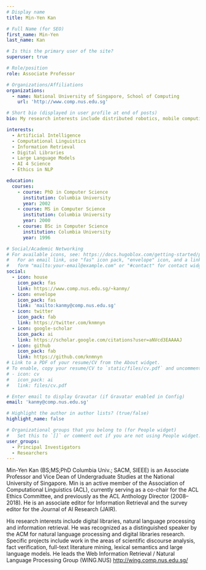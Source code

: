 ```yaml
---
# Display name
title: Min-Yen Kan

# Full Name (for SEO)
first_name: Min-Yen
last_name: Kan

# Is this the primary user of the site?
superuser: true

# Role/position
role: Associate Professor

# Organizations/Affiliations
organizations:
  - name: National University of Singapore, School of Computing
    url: 'http://www.comp.nus.edu.sg'

# Short bio (displayed in user profile at end of posts)
bio: My research interests include distributed robotics, mobile computing and programmable matter.

interests:
  - Artificial Intelligence
  - Computational Linguistics
  - Information Retrieval
  - Digital Libraries
  - Large Language Models
  - AI 4 Science
  - Ethics in NLP

education:
  courses:
    - course: PhD in Computer Science
      institution: Columbia University
      year: 2002
    - course: MS in Computer Science
      institution: Columbia University
      year: 2000
    - course: BSc in Computer Science
      institution: Columbia University
      year: 1996

# Social/Academic Networking
# For available icons, see: https://docs.hugoblox.com/getting-started/page-builder/#icons
#   For an email link, use "fas" icon pack, "envelope" icon, and a link in the
#   form "mailto:your-email@example.com" or "#contact" for contact widget.
social:
  - icon: house
    icon_pack: fas
    link: https://www.comp.nus.edu.sg/~kanmy/
  - icon: envelope
    icon_pack: fas
    link: 'mailto:kanmy@comp.nus.edu.sg'
  - icon: twitter
    icon_pack: fab
    link: https://twitter.com/knmnyn
  - icon: google-scholar
    icon_pack: ai
    link: https://scholar.google.com/citations?user=aNVcd3EAAAAJ
  - icon: github
    icon_pack: fab
    link: https://github.com/knmnyn
# Link to a PDF of your resume/CV from the About widget.
# To enable, copy your resume/CV to `static/files/cv.pdf` and uncomment the lines below.
# - icon: cv
#   icon_pack: ai
#   link: files/cv.pdf

# Enter email to display Gravatar (if Gravatar enabled in Config)
email: 'kanmy@comp.nus.edu.sg'

# Highlight the author in author lists? (true/false)
highlight_name: false

# Organizational groups that you belong to (for People widget)
#   Set this to `[]` or comment out if you are not using People widget.
user_groups:
  - Principal Investigators
  - Researchers
---
```


Min-Yen Kan (BS;MS;PhD Columbia Univ.; SACM, SIEEE) is an Associate Professor and Vice Dean of Undergraduate Studies at the National University of Singapore. Min is an active member of the Association of Computational Linguistics (ACL), currently serving as a co-chair for the ACL Ethics Committee, and previously as the ACL Anthology Director (2008–2018). He is an associate editor for Information Retrieval and the survey editor for the Journal of AI Research (JAIR).

His research interests include digital libraries, natural language processing and information retrieval. He was recognized as a distinguished speaker by the ACM for natural language processing and digital libraries research. Specific projects include work in the areas of scientific discourse analysis, fact verification, full-text literature mining, lexical semantics and large language models. He leads the Web Information Retrieval / Natural Language Processing Group (WING.NUS) http://wing.comp.nus.edu.sg/ 

